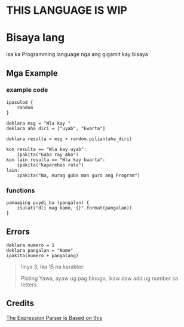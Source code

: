 # THIS LANGUAGE IS WIP

# Bisaya lang
isa ka Programming language nga ang gigamit kay bisaya

## Mga Example
### example code
```
ipasulod {
    random
}

deklara msg = "Wla kay "
deklara aha_diri = ["uyab", "kwarta"]

deklara resulta = msg + random.pilian(aha_diri)

kon resulta == "Wla kay uyab":
    ipakita("Gaba ray Ako") 
kon lain resulta == "Wla kay kwarta":
    ipakita("kaparehas rata")
lain:
    ipakita("Na, murag guba man guro ang Program") 
```
### functions
```
pamaaging puydi_ba (pangalan) {
    isulat("dli mag kamo, {}".format(pangalan))
}
```
## Errors
```
deklara numero = 1
deklara pangalan = "Name"
ipakita(numero + pangalang)
```
> linya 3, ika 15 na karakter:
>
> Pisting Yawa, ayaw ug pag binugo,
> ikaw daw add ug number sa letters.


## Credits
[The Expression Parser is Based on this](https://github.com/davidcallanan/py-myopl-code)